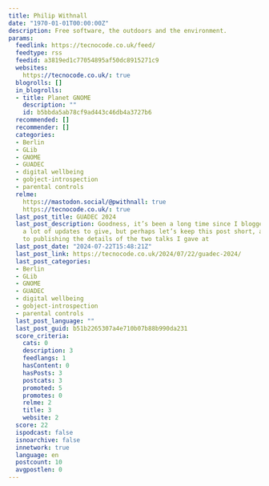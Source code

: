 ```yaml
---
title: Philip Withnall
date: "1970-01-01T00:00:00Z"
description: Free software, the outdoors and the environment.
params:
  feedlink: https://tecnocode.co.uk/feed/
  feedtype: rss
  feedid: a3819ed1c77054895af50dc8915271c9
  websites:
    https://tecnocode.co.uk/: true
  blogrolls: []
  in_blogrolls:
  - title: Planet GNOME
    description: ""
    id: b5bbda5ab78cf9ad443c46db4a3727b6
  recommended: []
  recommender: []
  categories:
  - Berlin
  - GLib
  - GNOME
  - GUADEC
  - digital wellbeing
  - gobject-introspection
  - parental controls
  relme:
    https://mastodon.social/@pwithnall: true
    https://tecnocode.co.uk/: true
  last_post_title: GUADEC 2024
  last_post_description: Goodness, it’s been a long time since I blogged. I’ve got
    a lot of updates to give, but perhaps let’s keep this post short, and dedicated
    to publishing the details of the two talks I gave at
  last_post_date: "2024-07-22T15:48:21Z"
  last_post_link: https://tecnocode.co.uk/2024/07/22/guadec-2024/
  last_post_categories:
  - Berlin
  - GLib
  - GNOME
  - GUADEC
  - digital wellbeing
  - gobject-introspection
  - parental controls
  last_post_language: ""
  last_post_guid: b51b2265307a4e710b07b88b990da231
  score_criteria:
    cats: 0
    description: 3
    feedlangs: 1
    hasContent: 0
    hasPosts: 3
    postcats: 3
    promoted: 5
    promotes: 0
    relme: 2
    title: 3
    website: 2
  score: 22
  ispodcast: false
  isnoarchive: false
  innetwork: true
  language: en
  postcount: 10
  avgpostlen: 0
---
```

